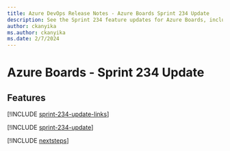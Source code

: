 ```yaml
---
title: Azure DevOps Release Notes - Azure Boards Sprint 234 Update
description: See the Sprint 234 feature updates for Azure Boards, including next steps.
author: ckanyika
ms.author: ckanyika
ms.date: 2/7/2024
---
```


# Azure Boards - Sprint 234 Update

## Features

[!INCLUDE [sprint-234-update-links](../includes/boards/sprint-234-update-links.md)]

[!INCLUDE [sprint-234-update](../includes/boards/sprint-234-update.md)]

[!INCLUDE [nextsteps](../includes/nextsteps.md)]